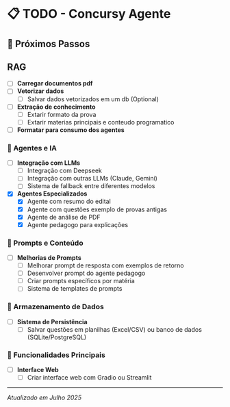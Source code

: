 # 📋 TODO - Concursy Agente

## 🚀 Próximos Passos
## RAG 
- [ ] **Carregar documentos pdf**
- [ ] **Vetorizar dados**
  - [ ] Salvar dados vetorizados em um db (Optional)

- [ ] **Extração de conhecimento**
  - [ ] Extarir formato da prova
  - [ ] Extarir materias principais e conteudo programatico
  
- [ ] **Formatar para consumo dos agentes**
### 🤖 Agentes e IA
- [ ] **Integração com LLMs**
  - [ ] Integração com Deepseek
  - [ ] Integração com outras LLMs (Claude, Gemini)
  - [ ] Sistema de fallback entre diferentes modelos

- [x] **Agentes Especializados**
  - [x] Agente com resumo do edital
  - [x] Agente com questões exemplo de provas antigas
  - [x] Agente de análise de PDF
  - [x] Agente pedagogo para explicações

### 📝 Prompts e Conteúdo
- [ ] **Melhorias de Prompts**
  - [ ] Melhorar prompt de resposta com exemplos de retorno
  - [ ] Desenvolver prompt do agente pedagogo
  - [ ] Criar prompts específicos por matéria
  - [ ] Sistema de templates de prompts

### 💾 Armazenamento de Dados
- [ ] **Sistema de Persistência**
  - [ ] Salvar questões em planilhas (Excel/CSV) ou banco de dados (SQLite/PostgreSQL)

### 🎯 Funcionalidades Principais
- [ ] **Interface Web**
  - [ ] Criar interface web com Gradio ou Streamlit

---

*Atualizado em Julho 2025*